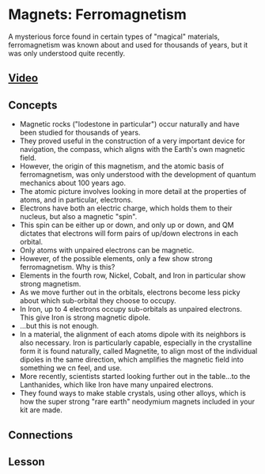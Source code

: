 # Magnets: Ferromagnetism
A mysterious force found in certain types of "magical" materials, ferromagnetism was known about and used for thousands of years, but it was only understood quite recently.

## [Video]()

## Concepts
- Magnetic rocks ("lodestone in particular") occur naturally and have been studied for thousands of years.
- They proved useful in the construction of a very important device for navigation, the compass, which aligns with the Earth's own magnetic field.
- However, the origin of this magnetism, and the atomic basis of ferromagnetism, was only understood with the development of quantum mechanics about 100 years ago.
- The atomic picture involves looking in more detail at the properties of atoms, and in particular, electrons.
- Electrons have both an electric charge, which holds them to their nucleus, but also a magnetic "spin".
- This spin can be either up or down, and only up or down, and QM dictates that electrons will form pairs of up/down electrons in each orbital.
- Only atoms with unpaired electrons can be magnetic.
- However, of the possible elements, only a few show strong ferromagnetism. Why is this?
- Elements in the fourth row, Nickel, Cobalt, and Iron in particular show strong magnetism. 
- As we move further out in the orbitals, electrons become less picky about which sub-orbital they choose to occupy.
- In Iron, up to 4 electrons occupy sub-orbitals as unpaired electrons. This give Iron is strong magnetic dipole.
- ...but this is not enough.
- In a material, the alignment of each atoms dipole with its neighbors is also necessary. Iron is particularly capable, especially in the crystalline form it is found naturally, called Magnetite, to align most of the individual dipoles in the same direction, which amplifies the magnetic field into something we cn feel, and use.
- More recently, scientists started looking further out in the table...to the Lanthanides, which like Iron have many unpaired electrons.
- They found ways to make stable crystals, using other alloys, which is how the super strong "rare earth" neodymium magnets included in your kit are made.

## Connections

## Lesson
